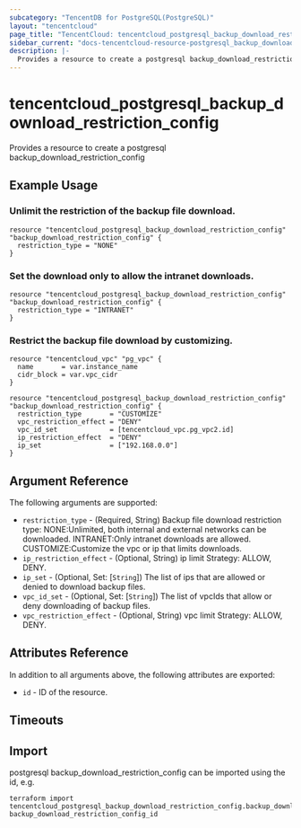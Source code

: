 ```yaml
---
subcategory: "TencentDB for PostgreSQL(PostgreSQL)"
layout: "tencentcloud"
page_title: "TencentCloud: tencentcloud_postgresql_backup_download_restriction_config"
sidebar_current: "docs-tencentcloud-resource-postgresql_backup_download_restriction_config"
description: |-
  Provides a resource to create a postgresql backup_download_restriction_config
---
```


# tencentcloud_postgresql_backup_download_restriction_config

Provides a resource to create a postgresql backup_download_restriction_config

## Example Usage

### Unlimit the restriction of the backup file download.

```hcl
resource "tencentcloud_postgresql_backup_download_restriction_config" "backup_download_restriction_config" {
  restriction_type = "NONE"
}
```

### Set the download only to allow the intranet downloads.

```hcl
resource "tencentcloud_postgresql_backup_download_restriction_config" "backup_download_restriction_config" {
  restriction_type = "INTRANET"
}
```

### Restrict the backup file download by customizing.

```hcl
resource "tencentcloud_vpc" "pg_vpc" {
  name       = var.instance_name
  cidr_block = var.vpc_cidr
}

resource "tencentcloud_postgresql_backup_download_restriction_config" "backup_download_restriction_config" {
  restriction_type       = "CUSTOMIZE"
  vpc_restriction_effect = "DENY"
  vpc_id_set             = [tencentcloud_vpc.pg_vpc2.id]
  ip_restriction_effect  = "DENY"
  ip_set                 = ["192.168.0.0"]
}
```

## Argument Reference

The following arguments are supported:

* `restriction_type` - (Required, String) Backup file download restriction type: NONE:Unlimited, both internal and external networks can be downloaded. INTRANET:Only intranet downloads are allowed. CUSTOMIZE:Customize the vpc or ip that limits downloads.
* `ip_restriction_effect` - (Optional, String) ip limit Strategy: ALLOW, DENY.
* `ip_set` - (Optional, Set: [`String`]) The list of ips that are allowed or denied to download backup files.
* `vpc_id_set` - (Optional, Set: [`String`]) The list of vpcIds that allow or deny downloading of backup files.
* `vpc_restriction_effect` - (Optional, String) vpc limit Strategy: ALLOW, DENY.

## Attributes Reference

In addition to all arguments above, the following attributes are exported:

* `id` - ID of the resource.



## Timeouts

<no value>


## Import

postgresql backup_download_restriction_config can be imported using the id, e.g.

```
terraform import tencentcloud_postgresql_backup_download_restriction_config.backup_download_restriction_config backup_download_restriction_config_id
```

